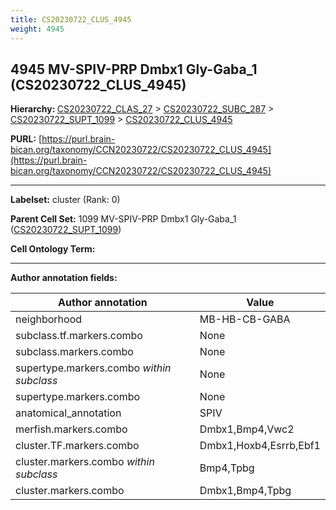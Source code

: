 ```yaml
---
title: CS20230722_CLUS_4945
weight: 4945
---
```

## 4945 MV-SPIV-PRP Dmbx1 Gly-Gaba_1 (CS20230722_CLUS_4945)
<b>Hierarchy: </b>
[CS20230722_CLAS_27](../CS20230722_CLAS_27) >
[CS20230722_SUBC_287](../CS20230722_SUBC_287) >
[CS20230722_SUPT_1099](../CS20230722_SUPT_1099) >
[CS20230722_CLUS_4945](../CS20230722_CLUS_4945)

**PURL:** [https://purl.brain-bican.org/taxonomy/CCN20230722/CS20230722_CLUS_4945](https://purl.brain-bican.org/taxonomy/CCN20230722/CS20230722_CLUS_4945)

---


**Labelset:** cluster (Rank: 0)

**Parent Cell Set:** 1099 MV-SPIV-PRP Dmbx1 Gly-Gaba_1 ([CS20230722_SUPT_1099](../CS20230722_SUPT_1099))



**Cell Ontology Term:** 

[MARKER GENES.]: #


---

[TRANSFERRED ANNOTATIONS.]: #


[AUTHOR ANNOTATION FIELDS.]: #


**Author annotation fields:**

| Author annotation | Value |
|-------------------|-------|
|neighborhood|MB-HB-CB-GABA|
|subclass.tf.markers.combo|None|
|subclass.markers.combo|None|
|supertype.markers.combo _within subclass_|None|
|supertype.markers.combo|None|
|anatomical_annotation|SPIV|
|merfish.markers.combo|Dmbx1,Bmp4,Vwc2|
|cluster.TF.markers.combo|Dmbx1,Hoxb4,Esrrb,Ebf1|
|cluster.markers.combo _within subclass_|Bmp4,Tpbg|
|cluster.markers.combo|Dmbx1,Bmp4,Tpbg|

